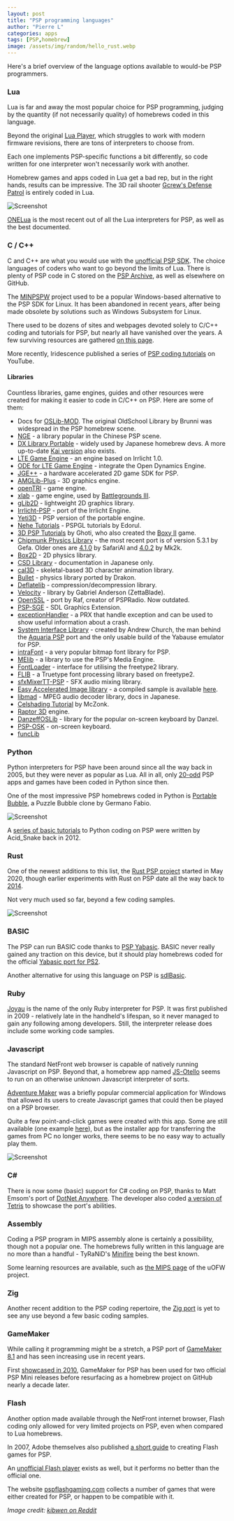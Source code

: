 ```yaml
---
layout: post
title: "PSP programming languages"
author: "Pierre L"
categories: apps
tags: [PSP,homebrew]
image: /assets/img/random/hello_rust.webp
---
```


Here's a brief overview of the language options available to would-be PSP programmers.

### Lua

Lua is far and away the most popular choice for PSP programming, judging by the quantity (if not necessarily quality) of homebrews coded in this language. 

Beyond the original [Lua Player](https://luaplayer.org/), which struggles to work with modern firmware revisions, there are tons of interpreters to choose from.

Each one implements PSP-specific functions a bit differently, so code written for one interpreter won't necessarily work with another.

Homebrew games and apps coded in Lua get a bad rep, but in the right hands, results can be impressive. The 3D rail shooter [Gcrew's Defense Patrol](https://archive.org/details/gdp.-7z) is entirely coded in Lua.

![Screenshot](https://github.com/PSP-Archive/PSP-Archive.github.io/raw/gh-pages/assets/img/snaps/20210627160102.webp)

[ONELua](http://onelua.x10.mx/) is the most recent out of all the Lua interpreters for PSP, as well as the best documented.

### C / C++

C and C++ are what you would use with the [unofficial PSP SDK](https://github.com/pspdev/pspdev). The choice languages of coders who want to go beyond the limits of Lua. There is plenty of PSP code in C stored on the [PSP Archive](https://github.com/PSP-Archive), as well as elsewhere on GitHub.

The [MINPSPW](https://sourceforge.net/projects/minpspw/) project used to be a popular Windows-based alternative to the PSP SDK for Linux. It has been abandoned in recent years, after being made obsolete by solutions such as Windows Subsystem for Linux.

There used to be dozens of sites and webpages devoted solely to C/C++ coding and tutorials for PSP, but nearly all have vanished over the years. A few surviving resources are gathered [on this page](https://github.com/PSP-Archive/docs#learning-resources).

More recently, Iridescence published a series of [PSP coding tutorials](https://www.youtube.com/watch?v=35q-7ITBzSk&list=PLwIRcsl57ziPsDYCi6bgO-W9qqAwuW3Mk) on YouTube.

#### Libraries

Countless libraries, game engines, guides and other resources were created for making it easier to code in C/C++ on PSP. Here are some of them:

- Docs for [OSLib-MOD](https://psp-archive.github.io/OSLib-MOD/). The original OldSchool Library by Brunni was widespread in the PSP homebrew scene. 
- [NGE](https://github.com/PSP-Archive/NGE2) - a library popular in the Chinese PSP scene.
- [DX Library Portable](https://github.com/PSP-Archive/dxlibp) - widely used by Japanese homebrew devs. A more up-to-date [Kai version](https://github.com/PSP-Archive/dxlibp-kai) also exists.
- [LTE Game Engine](https://github.com/PSP-Archive/LTE) - an engine based on Irrlicht 1.0.
- [ODE for LTE Game Engine](https://github.com/PSP-Archive/ODE-for-LTE) - integrate the Open Dynamics Engine.
- [JGE++](https://github.com/PSP-Archive/JGE) - a hardware accelerated 2D game SDK for PSP.
- [AMGLib-Plus](https://github.com/PSP-Archive/AMGLib-Plus) - 3D graphics engine.
- [openTRI](https://github.com/PSP-Archive/openTri) - game engine.
- [xlab](https://github.com/PSP-Archive/xlab) - game engine, used by [Battlegrounds III](https://archive.org/details/battlegrounds-3.7z).
- [gLib2D](https://github.com/PSP-Archive/gLib2D) - lightweight 2D graphics library.
- [Irrlicht-PSP](https://github.com/PSP-Archive/Irrlicht-PSP) - port of the Irrlicht Engine.
- [Yeti3D](https://github.com/PSP-Archive/Yeti3D-Portable-Engine) - PSP version of the portable engine.
- [Nehe Tutorials](https://github.com/PSP-Archive/Nehe-Tutorials) -  PSPGL tutorials by Edorul.
- [3D PSP Tutorials](https://github.com/PSP-Archive/3D-PSP-Tutorials) by Ghoti, who also created the [Boxy II](https://archive.org/details/boxy-2.7z_202101) game.
- [Chipmunk Physics Library](https://github.com/PSP-Archive/Chipmunk-5.3.1-for-PSP) - the most recent port is of version 5.3.1 by Gefa. Older ones are [4.1.0](https://github.com/PSP-Archive/Chipmunk-SafariAl) by SafariAl and [4.0.2](https://github.com/PSP-Archive/Chipmunk-Physics) by Mk2k.
- [Box2D](https://github.com/PSP-Archive/Box2D) - 2D physics library.
- [CSD Library](https://github.com/PSP-Archive/csdlibrary) - documentation in Japanese only.
- [cal3D](https://github.com/PSP-Archive/cal3D) - skeletal-based 3D character animation library.
- [Bullet](https://github.com/PSP-Archive/Bullet) - physics library ported by Drakon.
- [Deflatelib](https://github.com/PSP-Archive/deflatelib) - compression/decompression library. 
- [Velocity](https://github.com/PSP-Archive/Velocity) - library by Gabriel Anderson (ZettaBlade).
- [OpenSSL](https://github.com/PSP-Archive/openssl) - port by Raf, creator of PSPRadio. Now outdated.
- [PSP-SGE](https://github.com/PSP-Archive/PSP-SGE) - SDL Graphics Extension.
- [exceptionHandler](https://github.com/PSP-Archive/exceptionHandler) - a PRX that handle exception and can be used to show useful information about a crash.
- [System Interface Library](https://github.com/PSP-Archive/System-Interface-Library) - created by Andrew Church, the man behind the [Aquaria PSP](https://www.youtube.com/watch?v=NPnBJrxmQiw) port and the only usable build of the Yabause emulator for PSP.
- [intraFont](https://github.com/PSP-Archive/intraFont) - a very popular bitmap font library for PSP.
- [MElib](https://github.com/PSP-Archive/melib) - a library to use the PSP's Media Engine.
- [FontLoader](https://github.com/PSP-Archive/FontLoader) - interface for utilising the freetype2 library.
- [FLIB](https://github.com/PSP-Archive/FLIB) - a Truetype font processing library based on freetype2.
- [sfxMixerTT-PSP](https://github.com/PSP-Archive/sfxMixerTT-PSP) - SFX audio mixing library.
- [Easy Accelerated Image library](https://github.com/PSP-Archive/Easy-Accelerated-Image-Lib) - a compiled sample is available [here](https://archive.org/details/easy-accelerated-image-lib-0.2.7z).
- [libmad](https://github.com/PSP-Archive/libmad) - MPEG audio decoder library, docs in Japanese.
- [Celshading Tutorial](https://github.com/PSP-Archive/Celshading-tutorial) by McZonk.
- [Raptor 3D](https://github.com/PSP-Archive/Raptor-3D) engine.
- [DanzeffOSLib](https://github.com/PSP-Archive/DanzeffOSLib) - library for the popular on-screen keyboard by Danzel.
- [PSP-OSK](https://github.com/PSP-Archive/PSP-OSK) - on-screen keyboard.
- [funcLib](https://github.com/PSP-Archive/funcLib)

### Python

Python interpreters for PSP have been around since all the way back in 2005, but they were never as popular as Lua. All in all, only [20-odd](https://archive.org/details/psp-homebrew-library?query=subject%3Apython) PSP apps and games have been coded in Python since then.

One of the most impressive PSP homebrews coded in Python is [Portable Bubble](https://archive.org/details/portable-bubble-v-2.1.0.7z), a Puzzle Bubble clone by Germano Fabio.

![Screenshot](https://github.com/PSP-Archive/PSP-Archive.github.io/raw/gh-pages/assets/img/snaps/PORT01413_00000.webp)

A [series of basic tutorials](https://wololo.net/talk/viewtopic.php?t=13112) to Python coding on PSP were written by Acid_Snake back in 2012.

### Rust

One of the newest additions to this list, the [Rust PSP project](https://github.com/overdrivenpotato/rust-psp) started in May 2020, though earlier experiments with Rust on PSP date all the way back to [2014](https://github.com/luqmana/rust-psp-hello). 

Not very much used so far, beyond a few coding samples. 

![Screenshot](https://github.com/PSP-Archive/PSP-Archive.github.io/raw/gh-pages/assets/img/snaps/crab_rave.webp)

### BASIC

The PSP can run BASIC code thanks to [PSP Yabasic](https://archive.org/details/pspyabasic_v10a.7z). BASIC never really gained any traction on this device, but it should play homebrews coded for the official [Yabasic port for PS2](https://archive.org/details/gs_20211117192719).

Another alternative for using this language on PSP is [sdlBasic](https://archive.org/details/sdlBasic.7z).

### Ruby

[Joyau](https://archive.org/details/joyau-release) is the name of the only Ruby interpreter for PSP. It was first published in 2009 - relatively late in the handheld's lifespan, so it never managed to gain any following among developers. Still, the interpreter release does include some working code samples.

### Javascript

The standard NetFront web browser is capable of natively running Javascript on PSP. Beyond that, a homebrew app named [JS-Otello](https://archive.org/details/js-otello) seems to run on an otherwise unknown Javascript interpreter of sorts. 

[Adventure Maker](https://web.archive.org/web/20060103032604/https://www.adventuremaker.com/) was a briefly popular commercial application for Windows that allowed its users to create Javascript games that could then be played on a PSP browser. 

Quite a few point-and-click games were created with this app. Some are still available (one example [here](https://web.archive.org/web/20071012201823/http://www.psp-vault.com/modules/UpDownload/store_folder/Homebrew-Internet/Adventure_Maker/12024Snake_Survivor_FULL_finished.zip)), but as the installer app for transferring the games from PC no longer works, there seems to be no easy way to actually play them.

![Screenshot](https://github.com/PSP-Archive/PSP-Archive.github.io/raw/gh-pages/assets/img/snaps/adv_maker_img.webp)

### C#

There is now some (basic) support for C# coding on PSP, thanks to Matt Emsom's port of [DotNet Anywhere](https://github.com/memsom/PSPDNA). The developer also coded [a version of Tetris](https://archive.org/details/PSPDNA) to showcase the port's abilities.

### Assembly

Coding a PSP program in MIPS assembly alone is certainly a possibility, though not a popular one. The homebrews fully written in this language are no more than a handful - TyRaNiD's [Minifire](https://archive.org/details/minifire) being the best known.

Some learning resources are available, such as [the MIPS page](https://github.com/uofw/uofw/wiki/MIPS) of the uOFW project.

### Zig

Another recent addition to the PSP coding repertoire, the [Zig port](https://github.com/zPSP-Dev/Zig-PSP) is yet to see any use beyond a few basic coding samples.

### GameMaker

While calling it programming might be a stretch, a PSP port of [GameMaker 8.1](https://github.com/KuromeSan/chovy-gm) and has seen increasing use in recent years. 

First [showcased in 2010](https://www.youtube.com/watch?v=cmAA6FJkVgQ), GameMaker for PSP has been used for two official PSP Mini releases before resurfacing as a homebrew project on GitHub nearly a decade later.

### Flash

Another option made available through the NetFront internet browser, Flash coding only allowed for very limited projects on PSP, even when compared to Lua homebrews. 

In 2007, Adobe themselves also published [a short guide](https://web.archive.org/web/20070824081925/https://www.adobe.com/devnet/devices/articles/psp_games.html) to creating Flash games for PSP.

An [unofficial Flash player](https://archive.org/details/swfplayerv13.7z) exists as well, but it performs no better than the official one.

The website [pspflashgaming.com](https://www.pspflashgaming.com/) collects a number of games that were either created for PSP, or happen to be compatible with it.

*Image credit: [kibwen on Reddit](https://www.reddit.com/r/rust/comments/2m10id/hello_world_on_a_psp_via_rust/)*
